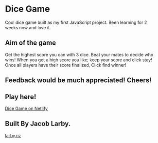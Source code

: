 # Dice Game

Cool dice game built as my first JavaScript project. Been learning for 2 weeks now and love it.

## Aim of the game

Get the highest score you can with 3 dice. Beat your mates to decide who wins! When you get a high score you like; keep your score and click stay! Once all players have their score finalized, Click find winner!
## Feedback would be much appreciated! Cheers!

## Play here!
[Dice Game on Netlify](https://quirky-wing-d1a5a3.netlify.app/)

## Built By Jacob Larby.
[larby.nz](https://larby.nz)

